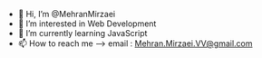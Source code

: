 - 👋 Hi, I’m @MehranMirzaei
- 👀 I’m interested in Web Development
- 🌱 I’m currently learning JavaScript
- 📫 How to reach me --> email : Mehran.Mirzaei.VV@gmail.com

<!---
MehranMirzaei/MehranMirzaei is a ✨ special ✨ repository because its `README.md` (this file) appears on your GitHub profile.
You can click the Preview link to take a look at your changes.
--->
